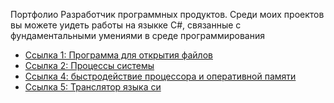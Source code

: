 Портфолио
Разработчик программных продуктов. Среди моих проектов вы можете уидеть работы на языкке C#, связанные с фундаментальными умениями в среде программирования
<ul>
        <li><a href="https://github.com/DiRasher04/lab_2_OS" target="_blank">Ссылка 1: Программа для открытия файлов</a></li>
        <li><a href="https://github.com/DiRasher04/lab_3_OS" target="_blank">Ссылка 2: Процессы системы</a></li>
        <li><a href="https://github.com/DiRasher04/lab_5_OS" target="_blank">Ссылка 4: быстродействие процессора и оперативной памяти</a></li>
        <li><a href="https://github.com/DiRasher04/Course_Work_TA" target="_blank">Ссылка 5: Транслятор языка си</a></li>
</ul>
